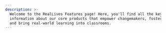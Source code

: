 ```yaml
---
description: >-
  Welcome to the RealLives Features page! Here, you'll find all the key
  information about our core products that empower changemakers, foster empathy,
  and bring real-world learning into classrooms.
---
```

